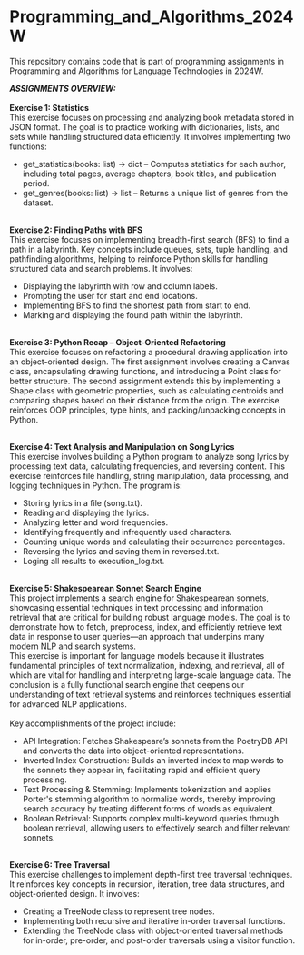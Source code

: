# Programming_and_Algorithms_2024W
This repository contains code that is part of programming assignments in Programming and Algorithms for Language Technologies in 2024W.

***ASSIGNMENTS OVERVIEW:***
<br><br>
**Exercise 1: Statistics**
<br>
This exercise focuses on processing and analyzing book metadata stored in JSON format. The goal is to practice working with dictionaries, lists, and sets while handling structured data efficiently. It involves implementing two functions:
- get_statistics(books: list) -> dict – Computes statistics for each author, including total pages, average chapters, book titles, and publication period.
- get_genres(books: list) -> list – Returns a unique list of genres from the dataset.
<br><br>

**Exercise 2: Finding Paths with BFS**
<br>
This exercise focuses on implementing breadth-first search (BFS) to find a path in a labyrinth. Key concepts include queues, sets, tuple handling, and pathfinding algorithms, helping to reinforce Python skills for handling structured data and search problems. It involves:
- Displaying the labyrinth with row and column labels.
- Prompting the user for start and end locations.
- Implementing BFS to find the shortest path from start to end.
- Marking and displaying the found path within the labyrinth.
<br><br>

**Exercise 3: Python Recap – Object-Oriented Refactoring**
<br>
This exercise focuses on refactoring a procedural drawing application into an object-oriented design. The first assignment involves creating a Canvas class, encapsulating drawing functions, and introducing a Point class for better structure. The second assignment extends this by implementing a Shape class with geometric properties, such as calculating centroids and comparing shapes based on their distance from the origin. The exercise reinforces OOP principles, type hints, and packing/unpacking concepts in Python.
<br><br>

**Exercise 4: Text Analysis and Manipulation on Song Lyrics**
<br>
This exercise involves building a Python program to analyze song lyrics by processing text data, calculating frequencies, and reversing content. This exercise reinforces file handling, string manipulation, data processing, and logging techniques in Python. The program is:
- Storing lyrics in a file (song.txt).
- Reading and displaying the lyrics.
- Analyzing letter and word frequencies.
- Identifying frequently and infrequently used characters.
- Counting unique words and calculating their occurrence percentages.
- Reversing the lyrics and saving them in reversed.txt.
- Loging all results to execution_log.txt.
<br><br>

**Exercise 5: Shakespearean Sonnet Search Engine**
<br>
This project implements a search engine for Shakespearean sonnets, showcasing essential techniques in text processing and information retrieval that are critical for building robust language models. The goal is to demonstrate how to fetch, preprocess, index, and efficiently retrieve text data in response to user queries—an approach that underpins many modern NLP and search systems.
<br>
This exercise is important for language models because it illustrates fundamental principles of text normalization, indexing, and retrieval, all of which are vital for handling and interpreting large-scale language data. The conclusion is a fully functional search engine that deepens our understanding of text retrieval systems and reinforces techniques essential for advanced NLP applications.
<br><br>
Key accomplishments of the project include:
<br>
- API Integration: Fetches Shakespeare’s sonnets from the PoetryDB API and converts the data into object-oriented representations.
- Inverted Index Construction: Builds an inverted index to map words to the sonnets they appear in, facilitating rapid and efficient query processing.
- Text Processing & Stemming: Implements tokenization and applies Porter's stemming algorithm to normalize words, thereby improving search accuracy by treating different forms of words as equivalent.
- Boolean Retrieval: Supports complex multi-keyword queries through boolean retrieval, allowing users to effectively search and filter relevant sonnets.
<br><br>

**Exercise 6: Tree Traversal**
<br>
This exercise challenges to implement depth-first tree traversal techniques. It reinforces key concepts in recursion, iteration, tree data structures, and object-oriented design. It involves:
- Creating a TreeNode class to represent tree nodes.
- Implementing both recursive and iterative in-order traversal functions.
- Extending the TreeNode class with object-oriented traversal methods for in-order, pre-order, and post-order traversals using a visitor function.
